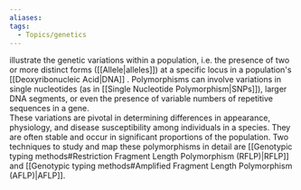 ```yaml
---
aliases: 
tags:
  - Topics/genetics
---
```

illustrate the genetic variations within a population, i.e. the presence of two or more distinct forms ([[Allele|alleles]]) at a specific locus in a population's [[Deoxyribonucleic Acid|DNA]] . Polymorphisms can involve variations in single nucleotides (as in [[Single Nucleotide Polymorphism|SNPs]]), larger DNA segments, or even the presence of variable numbers of repetitive sequences in a gene.  
These variations are pivotal in determining differences in appearance, physiology, and disease susceptibility among individuals in a species. They are often stable and occur in significant proportions of the population. Two techniques  to study and map these polymorphisms in detail are [[Genotypic typing methods#Restriction Fragment Length Polymorphism (RFLP)|RFLP]] and [[Genotypic typing methods#Amplified Fragment Length Polymorphism (AFLP)|AFLP]].
